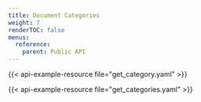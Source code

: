 ```yaml
---
title: Document Categories
weight: 7
renderTOC: false
menus:
  reference:
    parent: Public API
---
```


{{< api-example-resource file="get_category.yaml" >}}

{{< api-example-resource file="get_categories.yaml" >}}

